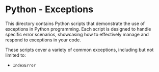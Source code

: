 # Python - Exceptions

This directory contains Python scripts that demonstrate the use of exceptions in Python programming. Each script is designed to handle specific error scenarios, showcasing how to effectively manage and respond to exceptions in your code.

These scripts cover a variety of common exceptions, including but not limited to:
- `IndexError`
